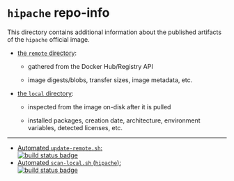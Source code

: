 # `hipache` repo-info

This directory contains additional information about the published artifacts of the `hipache` official image.

-	[the `remote` directory](remote/):

	-	gathered from the Docker Hub/Registry API

	-	image digests/blobs, transfer sizes, image metadata, etc.

-	[the `local` directory](local/):

	-	inspected from the image on-disk after it is pulled

	-	installed packages, creation date, architecture, environment variables, detected licenses, etc.

---

-	[Automated `update-remote.sh`:  
	![build status badge](https://doi-janky.infosiftr.net/job/repo-info/job/remote/badge/icon)](https://doi-janky.infosiftr.net/job/repo-info/job/remote/)
-	[Automated `scan-local.sh` (`hipache`):  
	![build status badge](https://doi-janky.infosiftr.net/job/repo-info/job/local/job/hipache/badge/icon)](https://doi-janky.infosiftr.net/job/repo-info/job/local/job/hipache)
